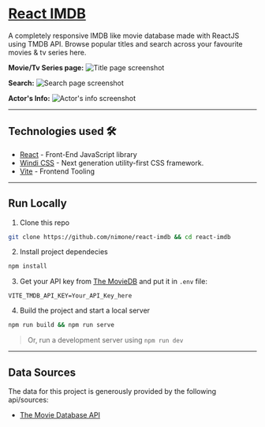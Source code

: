 # [React IMDB](https://react-imdb.pages.dev/)
A completely responsive IMDB like movie database made with ReactJS using TMDB API. Browse popular titles and search across your favourite movies & tv series here.

**Movie/Tv Series page:**
![Title page screenshot](https://i.ibb.co/NCTwVw1/Screenshot-from-2021-08-23-12-34-00.png)

**Search:**
![Search page screenshot](https://i.ibb.co/DpXN8F1/Screenshot-from-2021-08-23-12-35-59.png)

**Actor's Info:**
![Actor's info screenshot](https://i.ibb.co/8z3gYJR/Screenshot-from-2021-08-23-12-38-01.png)

---
## Technologies used 🛠️
- [React](https://es.reactjs.org/) - Front-End JavaScript library
- [Windi CSS](https://windicss.org/) - Next generation utility-first CSS framework.
- [Vite](https://vitejs.dev/) - Frontend Tooling

---
## Run Locally
1. Clone this repo
```bash
git clone https://github.com/nimone/react-imdb && cd react-imdb
```
2. Install project dependecies
```bash
npm install
```
3. Get your API key from [The MovieDB](https://www.themoviedb.org/) and put it in `.env` file:
```
VITE_TMDB_API_KEY=Your_API_Key_here
```
4. Build the project and start a local server
```bash
npm run build && npm run serve
```
> Or, run a development server using `npm run dev`

---
## Data Sources
The data for this project is generously provided by the following api/sources:
- [The Movie Database API](https://www.themoviedb.org/documentation/api)